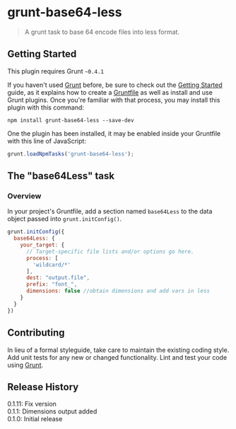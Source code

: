 # grunt-base64-less

> A grunt task to base 64 encode files into less format.

## Getting Started
This plugin requires Grunt `~0.4.1`

If you haven't used [Grunt](http://gruntjs.com/) before, be sure to check out the [Getting Started](http://gruntjs.com/getting-started) guide, as it explains how to create a [Gruntfile](http://gruntjs.com/sample-gruntfile) as well as install and use Grunt plugins. Once you're familiar with that process, you may install this plugin with this command:

```shell
npm install grunt-base64-less --save-dev
```

One the plugin has been installed, it may be enabled inside your Gruntfile with this line of JavaScript:

```js
grunt.loadNpmTasks('grunt-base64-less');
```

## The "base64Less" task

### Overview
In your project's Gruntfile, add a section named `base64Less` to the data object passed into `grunt.initConfig()`.

```js
grunt.initConfig({
  base64Less: {
    your_target: {
      // Target-specific file lists and/or options go here.
      process: [
        'wildcard/*'
      ],
      dest: "output.file",
      prefix: "font_",
      dimensions: false //obtain dimensions and add vars in less
    }
  }
})
```

## Contributing
In lieu of a formal styleguide, take care to maintain the existing coding style. Add unit tests for any new or changed functionality. Lint and test your code using [Grunt](http://gruntjs.com/).

## Release History
0.1.11: Fix version  
0.1.1: Dimensions output added   
0.1.0: Initial release
